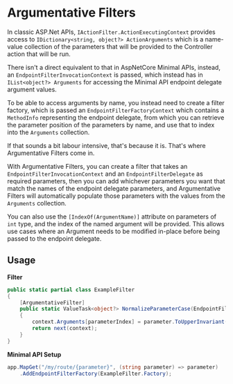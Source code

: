 # Argumentative Filters

In classic ASP.Net APIs, `IActionFilter.ActionExecutingContext` provides access to `IDictionary<string, object?> ActionArguments` which is a name-value collection of the parameters that will be provided to the Controller action that will be run.

There isn't a direct equivalent to that in AspNetCore Minimal APIs, instead, an `EndpointFilterInvocationContext` is passed, which instead has in `IList<object?> Arguments` for accessing the Minimal API endpoint delegate argument values.

To be able to access arguments by name, you instead need to create a filter factory, which is passed an `EndpointFilterFactoryContext` which contains a `MethodInfo` representing the endpoint delegate, from which you can retrieve the parameter position of the parameters by name, and use that to index into the `Arguments` collection.

If that sounds a bit labour intensive, that's because it is. That's where Argumentative Filters come in.

With Argumentative Filters, you can create a filter that takes an `EndpointFilterInvocationContext` and an `EndpointFilterDelegate` as required parameters, then you can add whichever parameters you want that match the names of the endpoint delegate parameters, and Argumentative Filters will automatically populate those parameters with the values from the `Arguments` collection.

You can also use the `[IndexOf(ArgumentName)]` attribute on parameters of `int` type, and the index of the named argument will be provided. This allows use cases where an Argument needs to be modified in-place before being passed to the endpoint delegate.

## Usage

**Filter**

```csharp
public static partial class ExampleFilter
{
    [ArgumentativeFilter]
    public static ValueTask<object?> NormalizeParameterCase(EndpointFilterInvocationContext context, EndpointFilterDelegate next, string parameter, [IndexOf(nameof(parameter))] int parameterIndex)
    {
        context.Arguments[parameterIndex] = parameter.ToUpperInvariant();
        return next(context);
    }
}

```

**Minimal API Setup**

```csharp
app.MapGet("/my/route/{parameter}", (string parameter) => parameter)
    .AddEndpointFilterFactory(ExampleFilter.Factory);
```